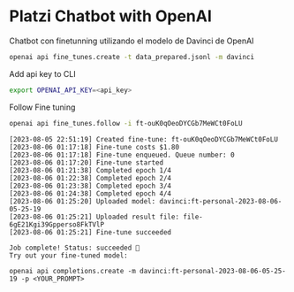 # Platzi Chatbot with OpenAI

Chatbot con finetunning utilizando el modelo de Davinci de OpenAI

```sh
openai api fine_tunes.create -t data_prepared.jsonl -m davinci
```

Add api key to CLI

```sh
export OPENAI_API_KEY=<api_key>
```

Follow Fine tuning

```sh
openai api fine_tunes.follow -i ft-ouK0qOeoDYCGb7MeWCt0FoLU
```

```
[2023-08-05 22:51:19] Created fine-tune: ft-ouK0qOeoDYCGb7MeWCt0FoLU
[2023-08-06 01:17:18] Fine-tune costs $1.80
[2023-08-06 01:17:18] Fine-tune enqueued. Queue number: 0
[2023-08-06 01:17:20] Fine-tune started
[2023-08-06 01:21:38] Completed epoch 1/4
[2023-08-06 01:22:38] Completed epoch 2/4
[2023-08-06 01:23:38] Completed epoch 3/4
[2023-08-06 01:24:38] Completed epoch 4/4
[2023-08-06 01:25:20] Uploaded model: davinci:ft-personal-2023-08-06-05-25-19
[2023-08-06 01:25:21] Uploaded result file: file-6gE21Kgi39Gpperso8FkTVlP
[2023-08-06 01:25:21] Fine-tune succeeded

Job complete! Status: succeeded 🎉
Try out your fine-tuned model:

openai api completions.create -m davinci:ft-personal-2023-08-06-05-25-19 -p <YOUR_PROMPT>
```

